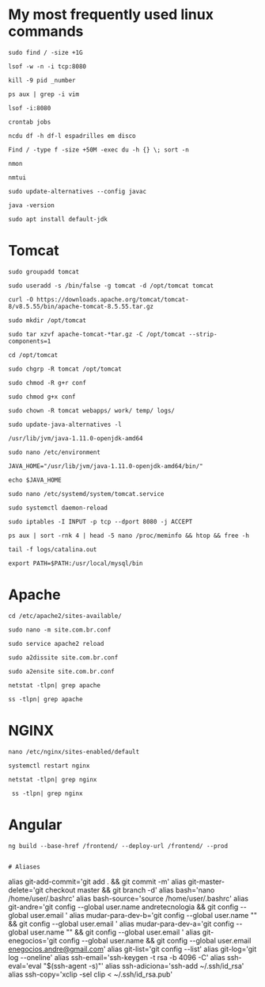 # My most frequently used linux commands


```
sudo find / -size +1G
```


```
lsof -w -n -i tcp:8080
```


```
kill -9 pid _number
```


```
ps aux | grep -i vim
```


```
lsof -i:8080
```


```
crontab jobs
```


```
ncdu df -h df-l espadrilles em disco
```


```
Find / -type f -size +50M -exec du -h {} \; sort -n
```


```
nmon
```


```
nmtui
```


```
sudo update-alternatives --config javac
```


```
java -version
```


```
sudo apt install default-jdk
```

# Tomcat

```
sudo groupadd tomcat
```


```
sudo useradd -s /bin/false -g tomcat -d /opt/tomcat tomcat
```


```
curl -O https://downloads.apache.org/tomcat/tomcat-8/v8.5.55/bin/apache-tomcat-8.5.55.tar.gz
```


```
sudo mkdir /opt/tomcat
```


```
sudo tar xzvf apache-tomcat-*tar.gz -C /opt/tomcat --strip-components=1 
```


```
cd /opt/tomcat
```


```
sudo chgrp -R tomcat /opt/tomcat
```


```
sudo chmod -R g+r conf
```


```
sudo chmod g+x conf
```


```
sudo chown -R tomcat webapps/ work/ temp/ logs/
```


```
sudo update-java-alternatives -l
```


```
/usr/lib/jvm/java-1.11.0-openjdk-amd64
```

```
sudo nano /etc/environment
```

```
JAVA_HOME="/usr/lib/jvm/java-1.11.0-openjdk-amd64/bin/"
```

```
echo $JAVA_HOME
```

```
sudo nano /etc/systemd/system/tomcat.service
```

```
sudo systemctl daemon-reload
```

```
sudo iptables -I INPUT -p tcp --dport 8080 -j ACCEPT
```

```
ps aux | sort -rnk 4 | head -5 nano /proc/meminfo && htop && free -h   
```

```
tail -f logs/catalina.out
```


```
export PATH=$PATH:/usr/local/mysql/bin
```

# Apache

```
cd /etc/apache2/sites-available/
```


```
sudo nano -m site.com.br.conf
```


```
sudo service apache2 reload
```


```
sudo a2dissite site.com.br.conf
```


```
sudo a2ensite site.com.br.conf
```


```
netstat -tlpn| grep apache
```


```
ss -tlpn| grep apache
```

# NGINX

```
nano /etc/nginx/sites-enabled/default
```


```
systemctl restart nginx
```


```
netstat -tlpn| grep nginx
```

```
 ss -tlpn| grep nginx
```


# Angular


```
ng build --base-href /frontend/ --deploy-url /frontend/ --prod


# Aliases

```
alias git-add-commit='git add . && git commit -m'
alias git-master-delete='git checkout master && git branch -d'
alias bash='nano /home/user/.bashrc'
alias bash-source='source /home/user/.bashrc'
alias git-andre='git config --global user.name andretecnologia && git config --global user.email '
alias mudar-para-dev-b='git config --global user.name "" && git config --global user.email '
alias mudar-para-dev-a='git config --global user.name ""  && git config --global user.email '
alias git-enegocios='git config --global user.name && git config --global user.email enegocios.andre@gmail.com'
alias git-list='git config --list'
alias git-log='git log --oneline'
alias ssh-email='ssh-keygen -t rsa -b 4096 -C'
alias ssh-eval='eval "$(ssh-agent -s)"'
alias ssh-adiciona='ssh-add ~/.ssh/id_rsa'
alias ssh-copy='xclip -sel clip < ~/.ssh/id_rsa.pub'
```
